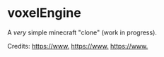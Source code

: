 # voxelEngine

A *very* simple minecraft "clone" (work in progress). 

Credits:
[https://www.](https://glad.dav1d.de/)
[https://www.](https://github.com/ocornut/imgui.git)
[https://www.](https://github.com/nothings/stb.git)
